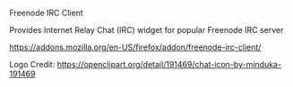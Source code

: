 Freenode IRC Client

Provides Internet Relay Chat (IRC) widget for popular Freenode IRC server

https://addons.mozilla.org/en-US/firefox/addon/freenode-irc-client/

Logo Credit: https://openclipart.org/detail/191469/chat-icon-by-minduka-191469
